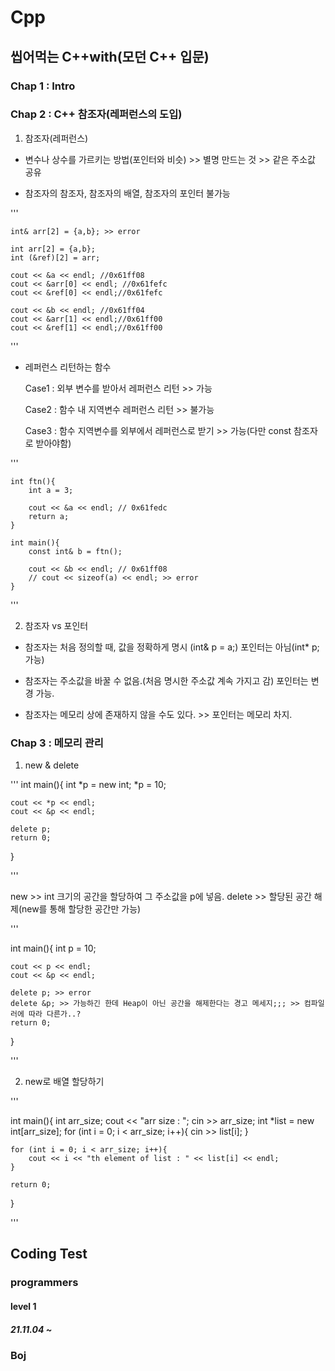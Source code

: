 # Cpp
## 씹어먹는 C++with(모던 C++ 입문)
### Chap 1 : Intro

### Chap 2 : C++ 참조자(레퍼런스의 도입)

1. 참조자(레퍼런스)

- 변수나 상수를 가르키는 방법(포인터와 비슷) >> 별명 만드는 것 >> 같은 주소값 공유

- 참조자의 참조자, 참조자의 배열, 참조자의 포인터 불가능

'''

    int& arr[2] = {a,b}; >> error

    int arr[2] = {a,b};
    int (&ref)[2] = arr;

    cout << &a << endl; //0x61ff08
    cout << &arr[0] << endl; //0x61fefc
    cout << &ref[0] << endl;//0x61fefc

    cout << &b << endl; //0x61ff04
    cout << &arr[1] << endl;//0x61ff00
    cout << &ref[1] << endl;//0x61ff00
    
'''
- 레퍼런스 리턴하는 함수

    Case1 : 외부 변수를 받아서 레퍼런스 리턴 >> 가능

    Case2 : 함수 내 지역변수 레퍼런스 리턴 >> 불가능

    Case3 : 함수 지역변수를 외부에서 레퍼런스로 받기 >> 가능(다만 const 참조자로 받아야함) 

'''

    int ftn(){
        int a = 3;
        
        cout << &a << endl; // 0x61fedc
        return a;
    }

    int main(){
        const int& b = ftn();

        cout << &b << endl; // 0x61ff08
        // cout << sizeof(a) << endl; >> error
    }

'''

2. 참조자 vs 포인터

- 참조자는 처음 정의할 때, 값을 정확하게 명시 (int& p = a;) 포인터는 아님(int* p; 가능)

- 참조자는 주소값을 바꿀 수 없음.(처음 명시한 주소값 계속 가지고 감) 포인터는 변경 가능.

- 참조자는 메모리 상에 존재하지 않을 수도 있다. >> 포인터는 메모리 차지.

### Chap 3 : 메모리 관리

1. new & delete

'''
int main(){
    int *p = new int;
    *p = 10;

    cout << *p << endl;
    cout << &p << endl;

    delete p;
    return 0;
    
}

'''

new >> int 크기의 공간을 할당하여 그 주소값을 p에 넣음.
delete >> 할당된 공간 해제(new를 통해 할당한 공간만 가능)

'''

int main(){
    int p = 10;

    cout << p << endl;
    cout << &p << endl;

    delete p; >> error
    delete &p; >> 가능하긴 한데 Heap이 아닌 공간을 해제한다는 경고 메세지;;; >> 컴파일러에 따라 다른가..?
    return 0;
    
}

'''

2. new로 배열 할당하기

'''

int main(){
    int arr_size;
    cout << "arr size : ";
    cin >> arr_size;
    int *list = new int[arr_size];
    for (int i = 0; i < arr_size; i++){
        cin >> list[i];
    }
    
    for (int i = 0; i < arr_size; i++){
        cout << i << "th element of list : " << list[i] << endl;
    }

    return 0;
}


'''
## Coding Test
### programmers
#### level 1
##### 21.11.04 ~
### Boj